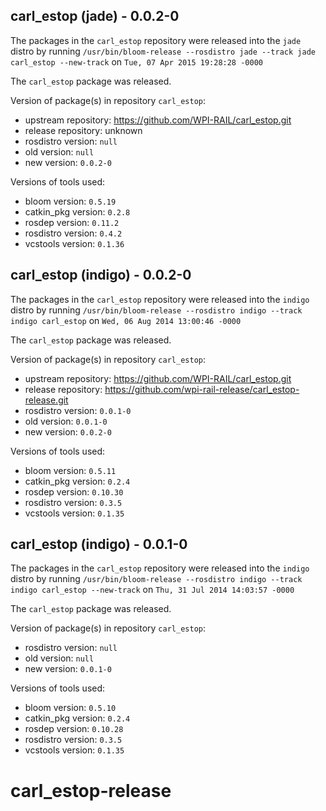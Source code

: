 ## carl_estop (jade) - 0.0.2-0

The packages in the `carl_estop` repository were released into the `jade` distro by running `/usr/bin/bloom-release --rosdistro jade --track jade carl_estop --new-track` on `Tue, 07 Apr 2015 19:28:28 -0000`

The `carl_estop` package was released.

Version of package(s) in repository `carl_estop`:
- upstream repository: https://github.com/WPI-RAIL/carl_estop.git
- release repository: unknown
- rosdistro version: `null`
- old version: `null`
- new version: `0.0.2-0`

Versions of tools used:
- bloom version: `0.5.19`
- catkin_pkg version: `0.2.8`
- rosdep version: `0.11.2`
- rosdistro version: `0.4.2`
- vcstools version: `0.1.36`


## carl_estop (indigo) - 0.0.2-0

The packages in the `carl_estop` repository were released into the `indigo` distro by running `/usr/bin/bloom-release --rosdistro indigo --track indigo carl_estop` on `Wed, 06 Aug 2014 13:00:46 -0000`

The `carl_estop` package was released.

Version of package(s) in repository `carl_estop`:
- upstream repository: https://github.com/WPI-RAIL/carl_estop.git
- release repository: https://github.com/wpi-rail-release/carl_estop-release.git
- rosdistro version: `0.0.1-0`
- old version: `0.0.1-0`
- new version: `0.0.2-0`

Versions of tools used:
- bloom version: `0.5.11`
- catkin_pkg version: `0.2.4`
- rosdep version: `0.10.30`
- rosdistro version: `0.3.5`
- vcstools version: `0.1.35`


## carl_estop (indigo) - 0.0.1-0

The packages in the `carl_estop` repository were released into the `indigo` distro by running `/usr/bin/bloom-release --rosdistro indigo --track indigo carl_estop --new-track` on `Thu, 31 Jul 2014 14:03:57 -0000`

The `carl_estop` package was released.

Version of package(s) in repository `carl_estop`:
- rosdistro version: `null`
- old version: `null`
- new version: `0.0.1-0`

Versions of tools used:
- bloom version: `0.5.10`
- catkin_pkg version: `0.2.4`
- rosdep version: `0.10.28`
- rosdistro version: `0.3.5`
- vcstools version: `0.1.35`


carl_estop-release
==================
